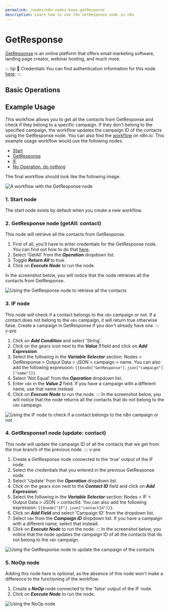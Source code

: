```yaml
---
permalink: /nodes/n8n-nodes-base.getResponse
description: Learn how to use the GetResponse node in n8n
---
```


# GetResponse

[GetResponse](https://www.getresponse.com/) is an online platform that offers email marketing software, landing page creator, webinar hosting, and much more.

::: tip 🔑 Credentials
You can find authentication information for this node [here](../../../credentials/GetResponse/README.md).
:::


## Basic Operations

<Resource node="n8n-nodes-base.getResponse" />

## Example Usage

This workflow allows you to get all the contacts from GetResponse and check if they belong to a specific campaign. If they don't belong to the specified campaign, the workflow updates the campaign ID of the contacts using the GetResponse node. You can also find the [workflow](https://n8n.io/workflows/778) on n8n.io. This example usage workflow would use the following nodes.
- [Start](../../core-nodes/Start/README.md)
- [GetResponse]()
- [IF](../../core-nodes/If/README.md)
- [No Operation, do nothing](../../core-nodes/NoOperationDoNothing/README.md)

The final workflow should look like the following image.

![A workflow with the GetResponse node](REDACTED)

### 1. Start node

The start node exists by default when you create a new workflow.

### 2. GetResponse node (getAll: contact)

This node will retrieve all the contacts from GetResponse.

1. First of all, you'll have to enter credentials for the GetResponse node. You can find out how to do that [here](../../../credentials/GetResponse/README.md).
2. Select 'GetAll' from the ***Operation*** dropdown list.
3. Toggle ***Return All*** to true.
5. Click on ***Execute Node*** to run the node.

In the screenshot below, you will notice that the node retrieves all the contacts from GetResponse.

![Using the GetResponse node to retrieve all the contacts](REDACTED)

### 3. IF node

This node will check if a contact belongs to the `n8n` campaign or not. If a contact does not belong to the `n8n` campaign, it will return true otherwise false. Create a campaign in GetResponse if you don't already have one.
::: v-pre
1. Click on ***Add Condition*** and select 'String'.
2. Click on the gears icon next to the ***Value 1*** field and click on ***Add Expression***.
3. Select the following in the ***Variable Selector*** section: Nodes > GetResponse > Output Data > JSON > campaign > name. You can also add the following expression: `{{$node["GetResponse"].json["campaign"]["name"]}}`.
4. Select 'Not Equal' from the ***Operation*** dropdown list.
5. Enter `n8n` in the ***Value 2*** field. If you have a campaign with a different name, use that name instead.
6. Click on ***Execute Node*** to run the node.
:::
In the screenshot below, you will notice that the node returns all the contacts that do not belong to the `n8n` campaign.

![Using the IF node to check if a contact belongs to the n8n campaign or not](REDACTED)

### 4. GetResponse1 node (update: contact)

This node will update the campaign ID of all the contacts that we get from the true branch of the previous node.
::: v-pre
1. Create a GetResponse node connected to the 'true' output of the IF node.
2. Select the credentials that you entered in the previous GetResponse node.
3. Select 'Update' from the ***Operation*** dropdown list.
4. Click on the gears icon next to the ***Contact ID*** field and click on ***Add Expression***.
5. Select the following in the ***Variable Selector*** section: Nodes > IF > Output Data > JSON > contactId. You can also add the following expression: `{{$node["IF"].json["contactId"]}}`.
6. Click on ***Add Field*** and select 'Campaign ID' from the dropdown list.
7. Select `n8n` from the ***Campaign ID*** dropdown list. If you have a campaign with a different name, select that instead.
8. Click on ***Execute Node*** to run the node.
:::
In the screenshot below, you notice that the node updates the campaign ID of all the contacts that do not belong to the `n8n` campaign.

![Using the GetResponse node to update the campaign of the contacts](REDACTED)

### 5. NoOp node

Adding this node here is optional, as the absence of this node won't make a difference to the functioning of the workflow.

1. Create a ***NoOp*** node connected to the 'false' output of the IF node.
2. Click on ***Execute Node*** to run the node.

![Using the NoOp node](REDACTED)
